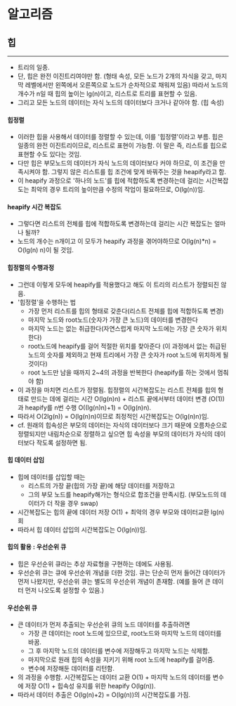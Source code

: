 # 알고리즘
## 힙
---
- 트리의 일종.
- 단, 힙은 완전 이진트리여야만 함. (형태 속성, 모든 노드가 2개의 자식을 갖고, 마지막 레벨에서만 왼쪽에서 오른쪽으로 노드가 순차적으로 채워져 있음) 따라서 노드의 개수가 n일 때 힙의 높이는 lg(n)이고, 리스트로 트리를 표현할 수 있음.
- 그리고 모든 노드의 데이터는 자식 노드의 데이터보다 크거나 같아야 함. (힙 속성)

#### 힙정렬
- 이러한 힙을 사용해서 데이터를 정렬할 수 있는데, 이를 '힙정렬'이라고 부름. 힙은 일종의 완전 이진트리이므로, 리스트로 표현이 가능함. 이 말은 즉, 리스트를 힙으로 표현할 수도 있다는 것임.
- 다만 힙은 부모노드의 데이터가 자식 노드의 데이터보다 커야 하므로, 이 조건을 만족시켜야 함. 그렇지 않은 리스트를 힙 조건에 맞게 바꿔주는 것을 heapify라고 함.
- 이 heapify 과정으로 '하나의 노드'를 힙에 적합하도록 변경하는데 걸리는 시간복잡도는 최악의 경우 트리의 높이만큼 수정의 작업이 필요하므로, O(lg(n))임.

#### heapify 시간 복잡도
- 그렇다면 리스트의 전체를 힙에 적합하도록 변경하는데 걸리는 시간 복잡도는 얼마나 될까?
- 노드의 개수는 n개이고 이 모두가 heapify 과정을 겪어야하므로 O(lg(n)*n) = O(lg(n) n)이 될 것임.

#### 힙정렬의 수행과정
- 그런데 이렇게 모두에 heapify를 적용했다고 해도 이 트리의 리스트가 정렬되진 않음.
- '힙정렬'을 수행하는 법
  - 가장 먼저 리스트를 힙의 형태로 갖춘다(리스트 전체를 힙에 적합하도록 변경)
  - 마지막 노드와 root노드(숫자가 가장 큰 노드)의 데이터를 변경한다
  - 마지막 노드는 없는 취급한다(자연스럽게 마지막 노드에는 가장 큰 숫자가 위치한다)
  - root노드에 heapify를 걸어 적절한 위치를 찾아준다 (이 과정에서 없는 취급된 노드의 숫자를 제외하고 현재 트리에서 가장 큰 숫자가 root 노드에 위치하게 될 것이다)
  - root 노드만 남을 때까지 2~4의 과정을 반복한다 (heapify를 하는 것에서 멈춰야 함)
- 이 과정을 마치면 리스트가 정렬됨. 힙정렬의 시간복잡도는 리스트 전체를 힙의 형태로 만드는 데에 걸리는 시간 O(lg(n)n) + 리스트 끝에서부터 데이터 변경 (O(1))과 heapify를 n번 수행 O((lg(n)n)+1) = O(lg(n)n).
- 따라서 O(2lg(n)) = O(lg(n)n)이므로 최정적인 시간복잡도는 O(lg(n)n)임.
- cf. 원래의 힙속성은 부모의 데이터는 자식의 데이터보다 크기 때문에 오름차순으로 정렬되지만 내림차순으로 정렬하고 싶으면 힙 속성을 부모의 데이터가 자식의 데이터보다 작도록 설정하면 됨.

#### 힙 데이터 삽임
- 힙에 데이터를 삽입할 때는
  - 리스트의 가장 끝(힙의 가장 끝)에 해당 데이터를 저장하고
  - 그의 부모 노드를 heapify해가는 형식으로 합조건을 만족시킴. (부모노드의 데이터가 더 작을 경우 swap)
- 시간복잡도는 힙의 끝에 데이터 저장 O(1) + 최악의 경우 부모와 데이터교환 lg(n)회
- 따라서 힙 데이터 삽입의 시간복잡도는 O(lg(n))임.

#### 힙의 활용 : 우선순위 큐
- 힙은 우선순위 큐라는 추상 자료형을 구현하는 데에도 사용됨.
- 우선순위 큐는 큐에 우선순위 개념을 더한 것임. 큐는 단순히 먼저 들어간 데이터가 먼저 나왔지만, 우선순위 큐는 별도의 우선순위 개념이 존재함. (예를 들어 큰 데이터 먼저 나오도록 설정할 수 있음.)

#### 우선순위 큐
- 큰 데이터가 먼저 추출되는 우선순위 큐의 노드 데이터를 추출하려면
  - 가장 큰 데이터는 root 노드에 있으므로, root노드와 마지막 노드의 데이터를 바꿈.
  - 그 후 마지막 노드의 데이터를 변수에 저장해두고 마지막 노드는 삭제함.
  - 마지막으로 원래 힙의 속성을 지키기 위해 root 노드에 heapify를 걸어줌.
  - 변수에 저장해둔 데이터를 리턴함.
- 의 과정을 수행함. 시간복잡도는 데이터 교환 O(1) + 마지막 노드의 데이터를 변수에 저장 O(1) + 힙속성 유지를 위한 heapify O(lg(n)).
- 따라서 데이터 추출은 O(lg(n)+2) = O(lg(n))의 시간복잡도를 가짐.